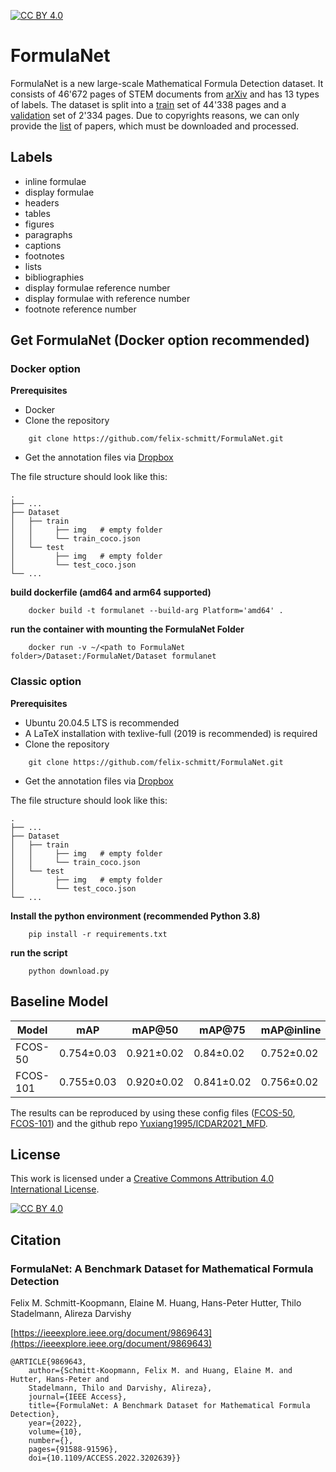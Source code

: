 [![CC BY 4.0][cc-by-shield]][cc-by]
# FormulaNet

FormulaNet is a new large-scale Mathematical Formula Detection dataset. It consists of 46'672 pages of STEM documents from [arXiv](arxiv.org) and has 
13 types of labels. The dataset is split into a [train](Dataset/train) set of 44'338 pages and a [validation](Dataset/val) set of 2'334 pages. Due to 
copyrights reasons, we can only provide the [list](urls.txt) of papers, which must be downloaded and processed.

## Labels

* inline formulae
* display formulae
* headers
* tables
* figures
* paragraphs
* captions
* footnotes
* lists
* bibliographies
* display formulae reference number
* display formulae with reference number
* footnote reference number

## Get FormulaNet (Docker option recommended)

### Docker option
**Prerequisites**
* Docker
* Clone the repository
```shell
    git clone https://github.com/felix-schmitt/FormulaNet.git
```
* Get the annotation files via [Dropbox](https://www.dropbox.com/sh/9yjb1lkv9dnmdev/AABBH7QFVA888scAu4Rgj1sja?dl=0)

The file structure should look like this:

    .
    ├── ...
    ├── Dataset
    │   ├── train
    │   │     ├── img   # empty folder
    │   │     └── train_coco.json
    │   └── test
    │         ├── img   # empty folder
    │         └── test_coco.json
    └── ...

**build dockerfile (amd64 and arm64 supported)**
```shell
    docker build -t formulanet --build-arg Platform='amd64' .
```

**run the container with mounting the FormulaNet Folder**
```shell
    docker run -v ~/<path to FormulaNet folder>/Dataset:/FormulaNet/Dataset formulanet
```

### Classic option

**Prerequisites**
* Ubuntu 20.04.5 LTS is recommended
* A LaTeX installation with texlive-full (2019 is recommended) is required
* Clone the repository
```shell
    git clone https://github.com/felix-schmitt/FormulaNet.git
```
* Get the annotation files via [Dropbox](https://www.dropbox.com/sh/9yjb1lkv9dnmdev/AABBH7QFVA888scAu4Rgj1sja?dl=0)

The file structure should look like this:

    .
    ├── ...
    ├── Dataset
    │   ├── train
    │   │     ├── img   # empty folder
    │   │     └── train_coco.json
    │   └── test
    │         ├── img   # empty folder
    │         └── test_coco.json
    └── ...

**Install the python environment (recommended Python 3.8)**
```shell
    pip install -r requirements.txt 
```
**run the script**
```shell
    python download.py 
```

## Baseline Model

| Model    | mAP        | mAP@50     | mAP@75     | mAP@inline | mAP@display |
|----------|------------|------------|------------|------------|-------------|
| FCOS-50  | 0.754±0.03 | 0.921±0.02 | 0.84±0.02  | 0.752±0.02 | 0.755±0.02  |
| FCOS-101 | 0.755±0.03 | 0.920±0.02 | 0.841±0.02 | 0.756±0.02 | 0.749±0.03  |

The results can be reproduced by using these config files ([FCOS-50](Baseline/FCOS-50.py), [FCOS-101](Baseline/FCOS-101.py)) and the github repo [Yuxiang1995/ICDAR2021_MFD](https://github.com/Yuxiang1995/ICDAR2021_MFD).

## License
This work is licensed under a
[Creative Commons Attribution 4.0 International License][cc-by].

[![CC BY 4.0][cc-by-image]][cc-by]

[cc-by]: http://creativecommons.org/licenses/by/4.0/
[cc-by-image]: https://i.creativecommons.org/l/by/4.0/88x31.png
[cc-by-shield]: https://img.shields.io/badge/License-CC%20BY%204.0-lightgrey.svg
## Citation

### FormulaNet: A Benchmark Dataset for Mathematical Formula Detection

Felix M. Schmitt-Koopmann, Elaine M. Huang, Hans-Peter Hutter, Thilo Stadelmann, Alireza Darvishy

[https://ieeexplore.ieee.org/document/9869643](https://ieeexplore.ieee.org/document/9869643)

```
@ARTICLE{9869643,
    author={Schmitt-Koopmann, Felix M. and Huang, Elaine M. and Hutter, Hans-Peter and 
    Stadelmann, Thilo and Darvishy, Alireza},  
    journal={IEEE Access},   
    title={FormulaNet: A Benchmark Dataset for Mathematical Formula Detection},   
    year={2022},  
    volume={10},  
    number={},  
    pages={91588-91596},  
    doi={10.1109/ACCESS.2022.3202639}}
```
